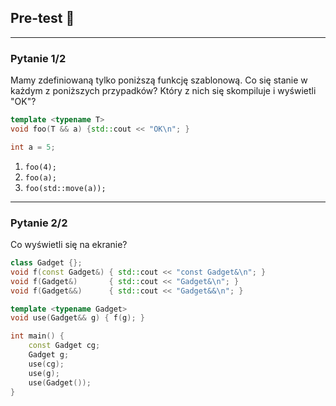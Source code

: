 ## Pre-test 📝

___

### Pytanie 1/2

Mamy zdefiniowaną tylko poniższą funkcję szablonową.
Co się stanie w każdym z poniższych przypadków? Który z nich się skompiluje i wyświetli "OK"?

```cpp
template <typename T>
void foo(T && a) {std::cout << "OK\n"; }

int a = 5;
```

1. <code>foo(4);</code>
2. <code>foo(a);</code>
3. <code>foo(std::move(a));</code>

___

### Pytanie 2/2

Co wyświetli się na ekranie?

```cpp
class Gadget {};
void f(const Gadget&) { std::cout << "const Gadget&\n"; }
void f(Gadget&)       { std::cout << "Gadget&\n"; }
void f(Gadget&&)      { std::cout << "Gadget&&\n"; }

template <typename Gadget>
void use(Gadget&& g) { f(g); }

int main() {
    const Gadget cg;
    Gadget g;
    use(cg);
    use(g);
    use(Gadget());
}
```
